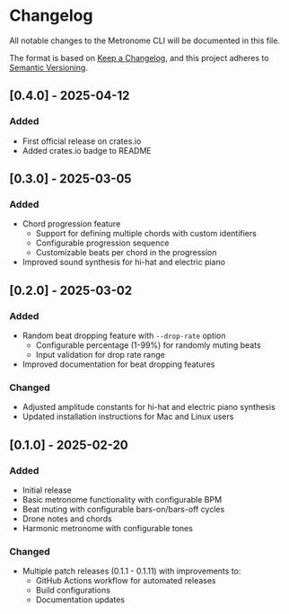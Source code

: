 # Changelog

All notable changes to the Metronome CLI will be documented in this file.

The format is based on [Keep a Changelog](https://keepachangelog.com/en/1.0.0/),
and this project adheres to [Semantic Versioning](https://semver.org/spec/v2.0.0.html).

## [0.4.0] - 2025-04-12

### Added
- First official release on crates.io
- Added crates.io badge to README

## [0.3.0] - 2025-03-05

### Added
- Chord progression feature
  - Support for defining multiple chords with custom identifiers
  - Configurable progression sequence
  - Customizable beats per chord in the progression
- Improved sound synthesis for hi-hat and electric piano

## [0.2.0] - 2025-03-02

### Added
- Random beat dropping feature with `--drop-rate` option
  - Configurable percentage (1-99%) for randomly muting beats
  - Input validation for drop rate range
- Improved documentation for beat dropping features

### Changed
- Adjusted amplitude constants for hi-hat and electric piano synthesis
- Updated installation instructions for Mac and Linux users

## [0.1.0] - 2025-02-20

### Added
- Initial release
- Basic metronome functionality with configurable BPM
- Beat muting with configurable bars-on/bars-off cycles
- Drone notes and chords
- Harmonic metronome with configurable tones

### Changed
- Multiple patch releases (0.1.1 - 0.1.11) with improvements to:
  - GitHub Actions workflow for automated releases
  - Build configurations
  - Documentation updates

